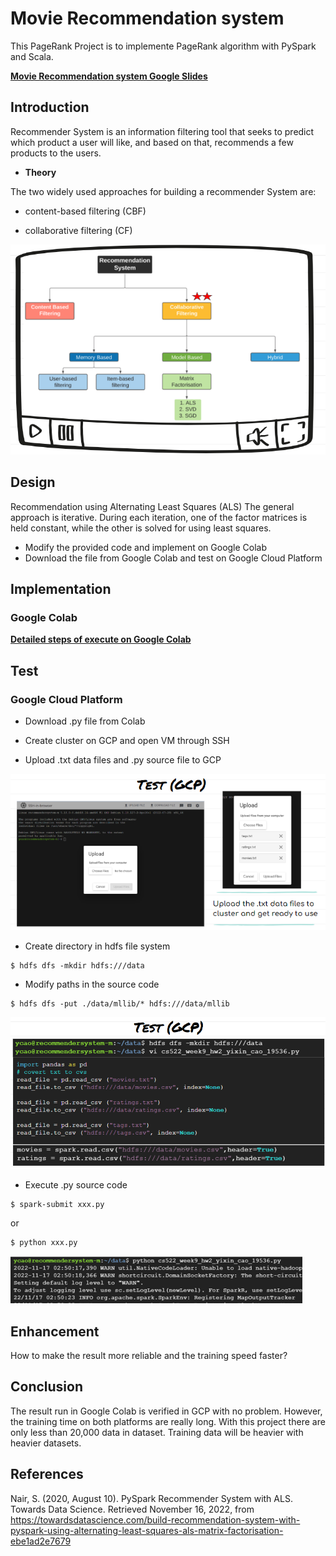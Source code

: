# Movie Recommendation system

This PageRank Project is to implemente PageRank algorithm with PySpark and Scala.

**[Movie Recommendation system Google Slides](https://docs.google.com/presentation/d/1Bm1x5WRxM4nd2nwazsE5S-8ZJUpw5Di39ZobLhlzMB0/edit?usp=sharing)**


## Introduction

Recommender System is an information filtering tool that seeks to predict which product a user will like, and based on that, recommends a few products to the users. 
* **Theory**

The two widely used approaches for building a recommender System are:

* content-based filtering (CBF)

* collaborative filtering (CF)

![My Image](./image/Recommendation_System.png)


## Design

Recommendation using Alternating Least Squares (ALS)
The general approach is iterative. During each iteration, one of the factor matrices is held constant, while the other is solved for using least squares. 

* Modify the provided code and implement on Google Colab 
* Download the file from Google Colab and test on Google Cloud Platform

## Implementation

### Google Colab

**[Detailed steps of execute on Google Colab](https://github.com/SharonCao0920/CloudComputing/blob/main/Machine_Learning/Movie_Recommendation_System/Movie_Recommendation_System.ipynb)**

## Test

### Google Cloud Platform

* Download .py file from Colab

* Create cluster on GCP and open VM through SSH

* Upload .txt data files and .py source file to GCP

![My Image](./image/upload.png)

* Create directory in hdfs file system
```
$ hdfs dfs -mkdir hdfs:///data
```
   
* Modify paths in the source code 

```
$ hdfs dfs -put ./data/mllib/* hdfs:///data/mllib
```
![My Image](./image/path.png)

*  Execute .py source code

```
$ spark-submit xxx.py
```

or

```
$ python xxx.py
```

![My Image](./image/execute.png)


## Enhancement

How to make the result more reliable and the training speed faster?

## Conclusion

The result run in Google Colab is verified in GCP with no problem. However, the training time on both platforms are really long. With this project there are only less than 20,000 data in dataset. Training data will be heavier with heavier datasets. 


## References

Nair, S. (2020, August 10). PySpark Recommender System with ALS. Towards Data Science. Retrieved November 16, 2022, from https://towardsdatascience.com/build-recommendation-system-with-pyspark-using-alternating-least-squares-als-matrix-factorisation-ebe1ad2e7679 
